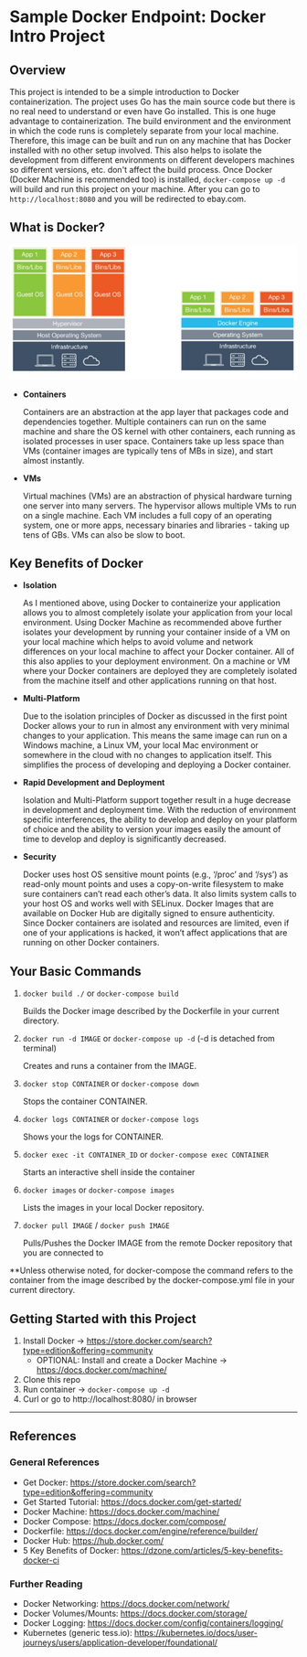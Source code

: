 # Sample Docker Endpoint: Docker Intro Project

## Overview
This project is intended to be a simple introduction to Docker containerization. The project uses Go has the main source code but there is no real need to understand or even have Go installed. This is one huge advantage to containerization. The build environment and the environment in which the code runs is completely separate from your local machine. Therefore, this image can be built and run on any machine that has Docker installed with no other setup involved. This also helps to isolate the development from different environments on different developers machines so different versions, etc. don't affect the build process. Once Docker (Docker Machine is recommended too) is installed, `docker-compose up -d` will build and run this project on your machine. After you can go to `http://localhost:8080` and you will be redirected to ebay.com.

## What is Docker?

![alt](./docs/images/virtualmachines-vs-containers.jpg)

- **Containers**

    Containers are an abstraction at the app layer that packages code and dependencies together. Multiple containers can run on the same machine and share the OS kernel with other containers, each running as isolated processes in user space. Containers take up less space than VMs (container images are typically tens of MBs in size), and start almost instantly.

- **VMs**

    Virtual machines (VMs) are an abstraction of physical hardware turning one server into many servers. The hypervisor allows multiple VMs to run on a single machine. Each VM includes a full copy of an operating system, one or more apps, necessary binaries and libraries - taking up tens of GBs. VMs can also be slow to boot.

## Key Benefits of Docker
- **Isolation**

    As I mentioned above, using Docker to containerize your application allows you to almost completely isolate your application from your local environment. Using Docker Machine as recommended above further isolates your development by running your container inside of a VM on your local machine which helps to avoid volume and network differences on your local machine to affect your Docker container. All of this also applies to your deployment environment. On a machine or VM where your Docker containers are deployed they are completely isolated from the machine itself and other applications running on that host. 

- **Multi-Platform**

    Due to the isolation principles of Docker as discussed in the first point Docker allows your to run in almost any environment with very minimal changes to your application. This means the same image can run on a Windows machine, a Linux VM, your local Mac environment or somewhere in the cloud with no changes to application itself. This simplifies the process of developing and deploying a Docker container.

- **Rapid Development and Deployment**

    Isolation and Multi-Platform support together result in a huge decrease in development and deployment time. With the reduction of environment specific interferences, the ability to develop and deploy on your platform of choice and the ability to version your images easily the amount of time to develop and deploy is significantly decreased.

- **Security**

    Docker uses host OS sensitive mount points (e.g., ‘/proc’ and ‘/sys’) as read-only mount points and uses a copy-on-write filesystem to make sure containers can’t read each other’s data. It also limits system calls to your host OS and works well with SELinux. Docker Images that are available on Docker Hub are digitally signed to ensure authenticity. Since Docker containers are isolated and resources are limited, even if one of your applications is hacked, it won’t affect applications that are running on other Docker containers.

## Your Basic Commands

1. `docker build ./` or `docker-compose build`
    
    Builds the Docker image described by the Dockerfile in your current directory.

2. `docker run -d IMAGE` or `docker-compose up -d` (-d is detached from terminal)

    Creates and runs a container from the IMAGE. 

3. `docker stop CONTAINER` or `docker-compose down`

    Stops the container CONTAINER. 

4. `docker logs CONTAINER` or `docker-compose logs`

    Shows your the logs for CONTAINER.

5. `docker exec -it CONTAINER_ID` or `docker-compose exec CONTAINER`

    Starts an interactive shell inside the container

6. `docker images` or `docker-compose images`

    Lists the images in your local Docker repository.

7. `docker pull IMAGE` / `docker push IMAGE`

    Pulls/Pushes the Docker IMAGE from the remote Docker repository that you are connected to

\*\*Unless otherwise noted, for docker-compose the command refers to the container from the image described by the docker-compose.yml file in your current directory.

## Getting Started with this Project

1. Install Docker -> https://store.docker.com/search?type=edition&offering=community
    - OPTIONAL: Install and create a Docker Machine -> https://docs.docker.com/machine/ 
2. Clone this repo
3. Run container -> `docker-compose up -d`
4. Curl or go to http://localhost:8080/ in browser

***

## References
### General References
- Get Docker: https://store.docker.com/search?type=edition&offering=community
- Get Started Tutorial: https://docs.docker.com/get-started/
- Docker Machine: https://docs.docker.com/machine/ 
- Docker Compose: https://docs.docker.com/compose/
- Dockerfile: https://docs.docker.com/engine/reference/builder/
- Docker Hub: https://hub.docker.com/
- 5 Key Benefits of Docker: https://dzone.com/articles/5-key-benefits-docker-ci

### Further Reading
- Docker Networking: https://docs.docker.com/network/
- Docker Volumes/Mounts: https://docs.docker.com/storage/
- Docker Logging: https://docs.docker.com/config/containers/logging/
- Kubernetes (generic tess.io): https://kubernetes.io/docs/user-journeys/users/application-developer/foundational/

